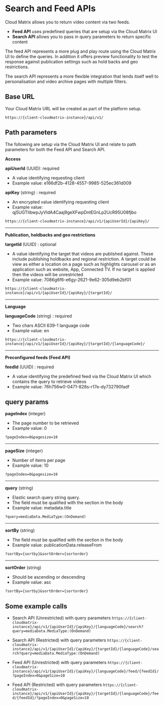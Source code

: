 # Search and Feed APIs

Cloud Matrix allows you to return video content via two feeds.

- **Feed API** uses predefined queries that are setup via the Cloud Matrix UI
- **Search API** allows you to pass in query parameters to return specific content

The feed API represents a more plug and play route using the Cloud Matrix UI  to define the queries.  In addition it offers preview functionality to test the response against publication settings such as hold backs and geo restrictions.

The search API represents a more flexible integration that lends itself well to personalisation and video archive pages with multiple filters.

## Base URL
Your Cloud Matrix URL will be created as part of the platform setup.

```https://{client-cloudmatrix-instance}/api/v1/```

## Path parameters

The following are setup via the Cloud Matrix UI and relate to path parameters for both the Feed API and Search API.

**Access**

**apiUserId** (UUID): required

- A value identifying requesting client
- Example value: e166df2b-4128-4557-9985-525ec361d009

**apiKey** (string) : required

- An encrypted value identifying requesting client
- Example value: qj5UGTIibwpJyVldA4Caaj9geXFwpDntEGnLp2UcR95U08fjbo

```https://{client-cloudmatrix-instance}/api/v1/{apiUserId}/{apiKey}/```

---
**Publication, holdbacks and geo restrictions**

**targetId** (UUID) : optional

- A value identifying the target that videos are published against.  These include publishing holdbacks and regional restriction.   A target could be view as either a location on a page such as highlights carousel or as an application such as website, App, Connected TV.  If no target is applied then the videos will be unrestricted
- Example value: 7086g6f6-e6gy-2621-9e62-305d9eb2bf01

```https://{client-cloudmatrix-instance}/api/v1/{apiUserId}/{apiKey}/{targetId}/```

---
**Language**

**languageCode** (string) : required

- Two chars ASCII 639-1 language code
- Example value: en

```https://{client-cloudmatrix-instance}/api/v1/{apiUserId}/{apiKey}/{targetId}/{languageCode}/```

---
**Preconfigured feeds (Feed API)**

**feedId** (UUID) : required

- A  value identifying the predefined feed via the Cloud Matrix UI which contains the query to retrieve videos
- Example value: 76h756w0-0471-828s-r17e-dy732790fadf


## query params

**pageIndex** (integer)

- The page number to be retrieved
- Example value: 0

```?pageIndex=0&pagesize=10```

---
**pageSize** (integer)

- Number of items per page
- Example value: 10

```?pageIndex=0&pagesize=10```

---
**query** (string)

- Elastic search query string query.
- The field must be qualified with the section in the body
- Example value:  metadata.title

```?query=mediaData.MediaType:(OnDemand)```

---
**sortBy** (string)

- The field must be qualified with the section in the body
- Example value: publicationData.releaseFrom

```?sortBy={sortby}&sortOrder={sortorder}```

---
**sortOrder** (string)

- Should be ascending or descending
- Example value: asc

```?sortBy={sortby}&sortOrder={sortorder}```


## Some example calls

- Search API (Unrestricted) with query parameters
```https://{client-cloudmatrix-instance}/api/v1/{apiUserId}/{apiKey}/{languageCode}/search?query=mediaData.MediaType:(OnDemand)```

- Search API (Restricted) with query parameters
```https://{client-cloudmatrix-instance}/api/v1/{apiUserId}/{apiKey}/{targetId}/{languageCode}/search?query=mediaData.MediaType:(OnDemand)```

- Feed API (Unrestricted) with query parameters
```https://{client-cloudmatrix-instance}/api/v1/{apiUserId}/{apiKey}/{languageCode}/feed/{feedId}/?pageIndex=0&pageSize=10```

- Feed API (Restricted) with query parameters
```https://{client-cloudmatrix-instance}/api/v1/{apiUserId}/{apiKey}/{targetId}/{languageCode}/feed/{feedId}/?pageIndex=0&pageSize=10```